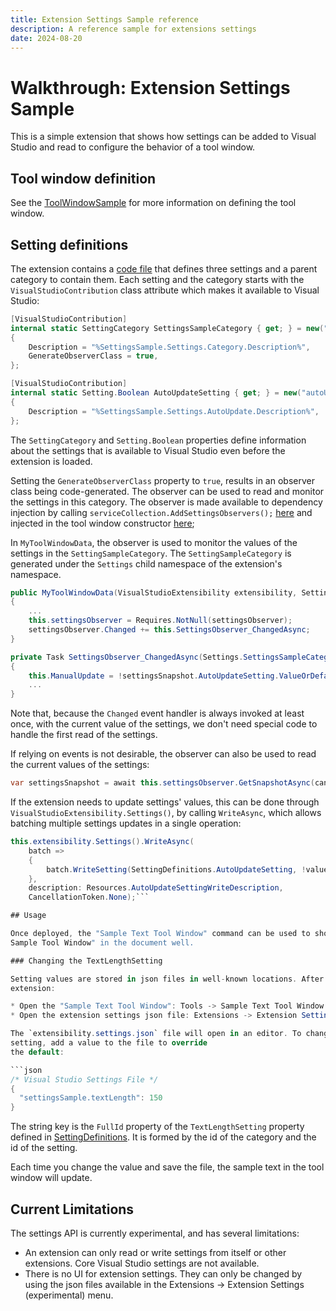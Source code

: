 ```yaml
---
title: Extension Settings Sample reference
description: A reference sample for extensions settings
date: 2024-08-20
---
```


# Walkthrough: Extension Settings Sample

This is a simple extension that shows how settings can be added to Visual Studio and read
to configure the behavior of a tool window.

## Tool window definition

See the [ToolWindowSample](../ToolWindowSample/README.md) for more information on defining
the tool window.

## Setting definitions

The extension contains a [code file](./SettingDefinitions.cs) that defines three settings
and a parent category to contain them. Each setting and the category starts with the
`VisualStudioContribution` class attribute which makes it available to Visual Studio:

```csharp
[VisualStudioContribution]
internal static SettingCategory SettingsSampleCategory { get; } = new("settingsSample", "%SettingsSample.Settings.Category.DisplayName%")
{
    Description = "%SettingsSample.Settings.Category.Description%",
    GenerateObserverClass = true,
};

[VisualStudioContribution]
internal static Setting.Boolean AutoUpdateSetting { get; } = new("autoUpdate", "%SettingsSample.Settings.AutoUpdate.DisplayName%", SettingsSampleCategory, defaultValue: true)
{
    Description = "%SettingsSample.Settings.AutoUpdate.Description%",
};
```

The `SettingCategory` and `Setting.Boolean` properties define information about the settings
that is available to Visual Studio even before the extension is loaded.

Setting the `GenerateObserverClass` property to `true`, results in an observer class being
code-generated. The observer can be used to read and monitor the settings in this category.
The observer is made available to dependency injection by calling `serviceCollection.AddSettingsObservers();`
[here](./SettingsSampleExtension.cs) and injected in the tool window constructor
[here](./MyToolWindow.cs);

In `MyToolWindowData`, the observer is used to monitor the values of the settings in the
`SettingSampleCategory`. The `SettingSampleCategory` is generated under the `Settings` child
namespace of the extension's namespace.

```csharp
public MyToolWindowData(VisualStudioExtensibility extensibility, SettingsSampleCategoryObserver settingsObserver)
{
    ...
    this.settingsObserver = Requires.NotNull(settingsObserver);
    settingsObserver.Changed += this.SettingsObserver_ChangedAsync;
}

private Task SettingsObserver_ChangedAsync(Settings.SettingsSampleCategorySnapshot settingsSnapshot)
{
    this.ManualUpdate = !settingsSnapshot.AutoUpdateSetting.ValueOrDefault(defaultValue: true);
    ...
}
```

Note that, because the `Changed` event handler is always invoked at least once, with the current
value of the settings, we don't need special code to handle the first read of the settings.

If relying on events is not desirable, the observer can also be used to read the current values
of the settings:

```csharp
var settingsSnapshot = await this.settingsObserver.GetSnapshotAsync(cancellationToken);
```

If the extension needs to update settings' values, this can be done through
`VisualStudioExtensibility.Settings()`, by calling `WriteAsync`, which allows batching multiple
settings updates in a single operation:

```csharp
this.extensibility.Settings().WriteAsync(
    batch =>
    {
        batch.WriteSetting(SettingDefinitions.AutoUpdateSetting, !value);
    },
    description: Resources.AutoUpdateSettingWriteDescription,
    CancellationToken.None);```

## Usage

Once deployed, the "Sample Text Tool Window" command can be used to show the "Settings
Sample Tool Window" in the document well.

### Changing the TextLengthSetting

Setting values are stored in json files in well-known locations. After deploying the
extension:

* Open the "Sample Text Tool Window": Tools -> Sample Text Tool Window
* Open the extension settings json file: Extensions -> Extension Settings (experimental) -> User Scope (current install)

The `extensibility.settings.json` file will open in an editor. To change the textLength
setting, add a value to the file to override
the default:

```json
/* Visual Studio Settings File */
{
  "settingsSample.textLength": 150
}
```

The string key is the `FullId` property of the `TextLengthSetting` property defined in
[SettingDefinitions](./SettingDefinitions.cs). It is formed by the id of the category and
the id of the setting.

Each time you change the value and save the file, the sample text in the tool window will
update.

## Current Limitations

The settings API is currently experimental, and has several limitations:

* An extension can only read or write settings from itself or other extensions. Core Visual Studio settings are not available.
* There is no UI for extension settings. They can only be changed by using the json files available in the Extensions -> Extension Settings (experimental) menu.